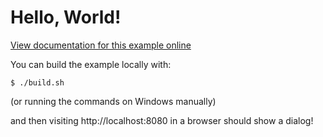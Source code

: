 # Hello, World!

[View documentation for this example online][dox]

[dox]: https://rustwasm.github.io/wasm-bindgen/examples/hello-world.html

You can build the example locally with:

```
$ ./build.sh
```

(or running the commands on Windows manually)

and then visiting http://localhost:8080 in a browser should show a dialog!
